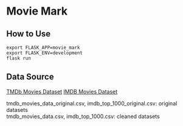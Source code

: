 # Movie Mark

## How to Use
```shell
export FLASK_APP=movie_mark
export FLASK_ENV=development
flask run
```

## Data Source
[TMDb Movies Dataset](https://www.kaggle.com/datasets/juzershakir/tmdb-movies-dataset)
[IMDB Movies Dataset](https://www.kaggle.com/datasets/harshitshankhdhar/imdb-dataset-of-top-1000-movies-and-tv-shows)

tmdb_movies_data_original.csv, imdb_top_1000_original.csv: original datasets <br>
tmdb_movies_data.csv, imdb_top_1000.csv: cleaned datasets
